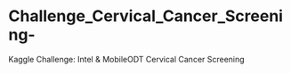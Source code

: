 # Challenge_Cervical_Cancer_Screening-
Kaggle Challenge: Intel &amp; MobileODT Cervical Cancer Screening
